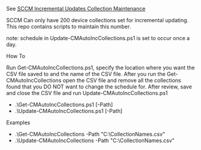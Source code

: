 See [SCCM Incremental Updates Collection Maintenance](https://jameswassinger.com/d5af943a5bec43a0bbc65d8705a21a82)

<p>SCCM Can only have 200 device collections set for incremental updating. This repo contains scripts to maintain this number.</p>

<p>note: schedule in Update-CMAutoIncCollections.ps1 is set to occur once a day.</p>

<p>How To</p>
<p>Run Get-CMAutoIncCollections.ps1, specify the location where you want the CSV file saved to and the name of the CSV file. After you run the Get-CMAutoIncCollections open the CSV file and remove all the collections found that you DO NOT want to change the schedule for. After review, save and close the CSV file and run Update-CMAutoIncCollections.ps1</p>

* .\Get-CMAutoIncCollections.ps1 [-Path] <string> <CommonParameters>
* .\Update-CMAutoIncCollections.ps1 [-Path] <string> <CommonParameters>

<p>Examples</p>

* .\Get-CMAutoIncCollections -Path "C:\CollectionNames.csv"
* .\Update-CMAutoIncCollections -Path "C:\CollectionNames.csv"
